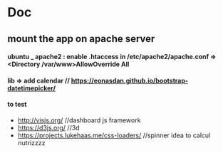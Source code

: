 # Doc

## mount the app on apache server

#### ubuntu _ apache2 : enable .htaccess in /etc/apache2/apache.conf => <Directory /var/www>AllowOverride All</Directory>

#### lib => add calendar // https://eonasdan.github.io/bootstrap-datetimepicker/

#### to test
* http://visjs.org/ //dashboard js framework
* https://d3js.org/ //3d
* https://projects.lukehaas.me/css-loaders/ //spinner idea to calcul nutrizzzz